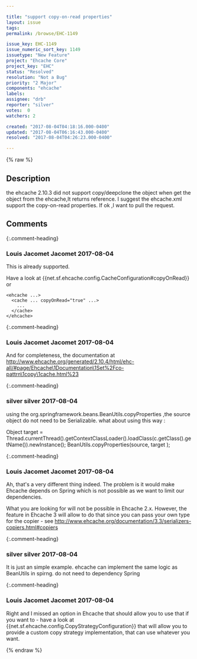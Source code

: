 ```yaml
---

title: "support copy-on-read properties"
layout: issue
tags: 
permalink: /browse/EHC-1149

issue_key: EHC-1149
issue_numeric_sort_key: 1149
issuetype: "New Feature"
project: "Ehcache Core"
project_key: "EHC"
status: "Resolved"
resolution: "Not a Bug"
priority: "2 Major"
components: "ehcache"
labels: 
assignee: "drb"
reporter: "silver"
votes:  0
watchers: 2

created: "2017-08-04T04:18:16.000-0400"
updated: "2017-08-04T06:16:43.000-0400"
resolved: "2017-08-04T04:26:23.000-0400"

---
```




{% raw %}



## Description

<div markdown="1" class="description">

the ehcache 2.10.3 did not support copy/deepclone the object when get the object from the ehcache,It returns reference.
I suggest the ehcache.xml support the copy-on-read properties.
If ok ,I want to pull the request.

</div>

## Comments


{:.comment-heading}
### **Louis Jacomet Jacomet** <span class="date">2017-08-04</span>

<div markdown="1" class="comment">

This is already supported.

Have a look at {{net.sf.ehcache.config.CacheConfiguration#copyOnRead}} or 

```
<ehcache ...>
  <cache ... copyOnRead="true" ...>
    ...
  </cache>
</ehcache>
```


</div>


{:.comment-heading}
### **Louis Jacomet Jacomet** <span class="date">2017-08-04</span>

<div markdown="1" class="comment">

And for completeness, the documentation at http://www.ehcache.org/generated/2.10.4/html/ehc-all/#page/Ehcache\1Documentation\1Set%2Fco-pattrn\1copy\1cache.html%23

</div>


{:.comment-heading}
### **silver silver** <span class="date">2017-08-04</span>

<div markdown="1" class="comment">

using the org.springframework.beans.BeanUtils.copyProperties ,the source object do not need to be Serializable.
what about using this way :

Object target = Thread.currentThread().getContextClassLoader().loadClass(c.getClass().getName()).newInstance();
BeanUtils.copyProperties(source, target );

</div>


{:.comment-heading}
### **Louis Jacomet Jacomet** <span class="date">2017-08-04</span>

<div markdown="1" class="comment">

Ah, that's a very different thing indeed. The problem is it would make Ehcache depends on Spring which is not possible as we want to limit our dependencies.

What you are looking for will not be possible in Ehcache 2.x. However, the feature in Ehcache 3 will allow to do that since you can pass your own type for the copier - see http://www.ehcache.org/documentation/3.3/serializers-copiers.html#copiers

</div>


{:.comment-heading}
### **silver silver** <span class="date">2017-08-04</span>

<div markdown="1" class="comment">

It is just an simple example.
ehcache can implement the same logic as BeanUtils in spirng. do not need to dependency Spring

</div>


{:.comment-heading}
### **Louis Jacomet Jacomet** <span class="date">2017-08-04</span>

<div markdown="1" class="comment">

Right and I missed an option in Ehcache that should allow you to use that if you want to - have a look at {{net.sf.ehcache.config.CopyStrategyConfiguration}} that will allow you to provide a custom copy strategy implementation, that can use whatever you want.

</div>



{% endraw %}
